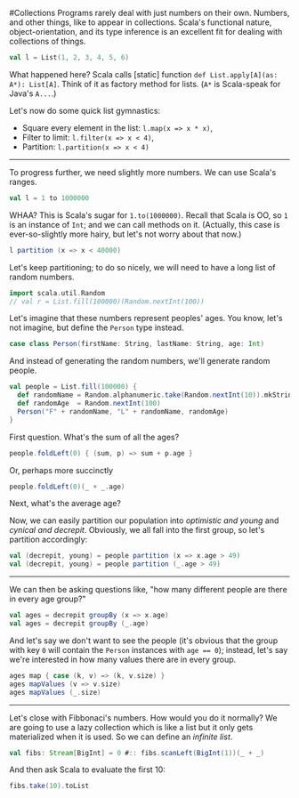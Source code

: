 #Collections
Programs rarely deal with just numbers on their own. Numbers, and other things, like to appear in collections. Scala's functional nature, object-orientation, and its type inference is an excellent fit for dealing with collections of things.

```scala
val l = List(1, 2, 3, 4, 5, 6)
```

What happened here? Scala calls [static] function ``def List.apply[A](as: A*): List[A]``. Think of it as factory method for lists. (``A*`` is Scala-speak for Java's ``A...``.)

Let's now do some quick list gymnastics:

* Square every element in the list: ``l.map(x => x * x)``,
* Filter to limit: ``l.filter(x => x < 4)``,
* Partition: ``l.partition(x => x < 4)``

---

To progress further, we need slightly more numbers. We can use Scala's ranges.

```scala
val l = 1 to 1000000
```

WHAA? This is Scala's sugar for ``1.to(1000000)``. Recall that Scala is OO, so ``1`` is an instance of ``Int``; and we can call methods on it. (Actually, this case is ever-so-slightly more hairy, but let's not worry about that now.)

```scala
l partition (x => x < 40000)
```

Let's keep partitioning; to do so nicely, we will need to have a long list of random numbers.

```scala
import scala.util.Random
// val r = List.fill(100000)(Random.nextInt(100))
```

Let's imagine that these numbers represent peoples' ages. You know, let's not imagine, but define the ``Person`` type instead.

```scala
case class Person(firstName: String, lastName: String, age: Int)
```

And instead of generating the random numbers, we'll generate random people.

```scala
val people = List.fill(100000) {
  def randomName = Random.alphanumeric.take(Random.nextInt(10)).mkString
  def randomAge  = Random.nextInt(100)
  Person("F" + randomName, "L" + randomName, randomAge)
}
```

First question. What's the sum of all the ages?

```scala
people.foldLeft(0) { (sum, p) => sum + p.age }
```

Or, perhaps more succinctly

```scala
people.foldLeft(0)(_ + _.age)
```

Next, what's the average age?

Now, we can easily partition our population into _optimistic and young_ and _cynical and decrepit_. Obviously, we all fall into the first group, so let's partition accordingly:

```scala
val (decrepit, young) = people partition (x => x.age > 49)
val (decrepit, young) = people partition (_.age > 49)
```

---

We can then be asking questions like, "how many different people are there in every age group?"

```scala
val ages = decrepit groupBy (x => x.age)
val ages = decrepit groupBy (_.age)
```

And let's say we don't want to see the people (it's obvious that the group with key ``0`` will contain the ``Person`` instances with ``age == 0``); instead, let's say we're interested in how many values there are in every group.

```scala
ages map { case (k, v) => (k, v.size) }
ages mapValues (v => v.size)
ages mapValues (_.size)
```

---

Let's close with Fibbonaci's numbers. How would you do it normally? We are going to use a lazy collection which is like a list but it only gets materialized when it is used. So we can define an _infinite list_.

```scala
val fibs: Stream[BigInt] = 0 #:: fibs.scanLeft(BigInt(1))(_ + _)
```

And then ask Scala to evaluate the first 10:

```scala
fibs.take(10).toList
```
